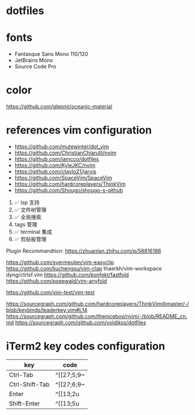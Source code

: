 # dotfiles

# fonts

- Fantasque Sans Mono 110/120
- JetBrains Mono
- Source Code Pro

# color

https://github.com/glepnir/oceanic-material

# references vim configuration

- https://github.com/mutewinter/dot_vim
- https://github.com/ChristianChiarulli/nvim
- https://github.com/iamcco/dotfiles
- https://github.com/KyleJKC/nvim
- https://github.com/ctaylo21/jarvis
- https://github.com/SpaceVim/SpaceVim
- https://github.com/hardcoreplayers/ThinkVim
- https://github.com/Shougo/shougo-s-github

1.  ✅ lsp 支持
2.  ✅ 文件树管理
3.  ✅ 全局搜索
4.  tags 管理
5.  ✅ terminal 集成
6.  ✅ 剪贴板管理

Plugin Recommandtion: https://zhuanlan.zhihu.com/p/58816186

https://github.com/svermeulen/vim-easyclip
https://github.com/liuchengxu/vim-clap
thaerkh/vim-workspace
dyng/ctrlsf.vim
https://github.com/konfekt/fastfold
https://github.com/pseewald/vim-anyfold

https://github.com/vim-test/vim-test

https://sourcegraph.com/github.com/hardcoreplayers/ThinkVim@master/-/blob/keybinds/leaderkey.vim#L14
https://sourcegraph.com/github.com/theniceboy/nvim/-/blob/README_cn.md
https://sourcegraph.com/github.com/voldikss/dotfiles

# iTerm2 key codes configuration

| key            | code       |
| -------------- | ---------- |
| Ctrl-Tab       | ^[[27;5;9~ |
| Ctrl-Shift-Tab | ^[[27;6;9~ |
| Enter          | ^[[13;2u   |
| Shift-Enter    | ^[[13;5u   |
